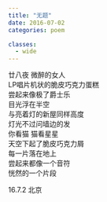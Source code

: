 ```yaml
---
title: "无题"
date: 2016-07-02
categories: poem

classes:
  - wide
---
```


廿八夜 微醉的女人  
LP唱片机状的脆皮巧克力蛋糕  
尝起来像极了爵士乐  
目光浮在半空  
与亮着灯的新屋同样高度  
灯光不过问墙边的发  
你看猫 猫看星星  
天空下起了脆皮巧克力屑  
每一片落在地上  
尝起来都像一个音符  
恍然的一个片段  

16.7.2 北京
